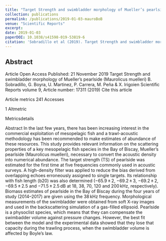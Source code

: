 ```yaml
---
title: "Target Strength and swimbladder morphology of Mueller’s pearlside (Maurolicus muelleri)."
collection: publications
permalink: /publications/2019-01-03-mauroBoB
venue: "Scientific Reports"
excerpt: 
date: 2019-01-03
paperDOI: 10.1038/s41598-019-53819-6
citation: 'Sobradillo et al (2019). Target Strength and swimbladder morphology of Mueller’s pearlside (Maurolicus muelleri). Scientific Reports,  9, 17311 (2019). DOI: 10.1139/cjz-2018-0119'
---
```


## Abstract

Article
Open Access
Published: 21 November 2019
Target Strength and swimbladder morphology of Mueller’s pearlside (Maurolicus muelleri)
B. Sobradillo, G. Boyra, U. Martinez, P. Carrera, M. Peña & X. Irigoien 
Scientific Reports volume 9, Article number: 17311 (2019) Cite this article

Article metrics
241 Accesses

1 Altmetric

Metricsdetails

Abstract
In the last few years, there has been increasing interest in the commercial exploitation of mesopelagic fish and a trawl-acoustic methodology has been recommended to make estimates of abundance of these resources. This study provides relevant information on the scattering properties of a key mesopelagic fish species in the Bay of Biscay, Mueller’s pearlside (Maurolicus muelleri), necessary to convert the acoustic density into numerical abundance. The target strength (TS) of pearlside was estimated for the first time at five frequencies commonly used in acoustic surveys. A high-density filter was applied to reduce the bias derived from overlapping echoes erroneously assigned to single targets. Its relationship with fish length (b20) was also determined (−65.9 ± 2, −69.2 ± 3, −69.2 ± 2, −69.5 ± 2.5 and −71.5 ± 2.5 dB at 18, 38, 70, 120 and 200 kHz, respectively). Biomass estimates of pearlside in the Bay of Biscay during the four years of study (2014–2017) are given using the 38 kHz frequency. Morphological measurements of the swimbladder were obtained from soft X-ray images and used in the backscattering simulation of a gas-filled ellipsoid. Pearlside is a physoclist species, which means that they can compensate the swimbadder volume against pressure changes. However, the best fit between the model and the experimental data showed that they lose that capacity during the trawling process, when the swimbladder volume is affected by Boyle’s law.
